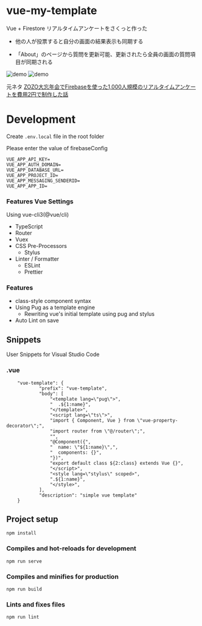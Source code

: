 # vue-my-template

Vue + Firestore リアルタイムアンケートをさくっと作った

 - 他の人が投票すると自分の画面の結果表示も同期する

 - 「About」のページから質問を更新可能、更新されたら全員の画面の質問項目が同期される

![demo](https://i.gyazo.com/fa7ed04aaed068b1656e76b83acf8297.gif)
![demo](https://i.gyazo.com/1be0aba15368438c45256a6182988088.gif)

元ネタ
[ZOZO大忘年会でFirebaseを使った1,000人規模のリアルタイムアンケートを費用2円で制作した話](https://qiita.com/tomohito_takahashi/items/fea4a931ad1734585d1c)


# Development


Create `.env.local` file in the root folder

Please enter the value of firebaseConfig
```
VUE_APP_API_KEY=
VUE_APP_AUTH_DOMAIN=
VUE_APP_DATABASE_URL=
VUE_APP_PROJECT_ID=
VUE_APP_MESSAGING_SENDERID=
VUE_APP_APP_ID=
```


### Features Vue Settings
Using vue-cli3(@vue/cli)
- TypeScript
- Router
- Vuex
- CSS Pre-Processors
  - Stylus
- Linter / Formatter
  - ESLint
  - Prettier


### Features
- class-style component syntax
- Using Pug as a template engine
  - Rewriting vue's initial template using pug and stylus
- Auto Lint on save

## Snippets
User Snippets for Visual Studio Code

### .vue
```
	"vue-template": {
			"prefix": "vue-template",
			"body": [
				"<template lang=\"pug\">",
				"  .${1:name}",
				"</template>",
				"<script lang=\"ts\">",
				"import { Component, Vue } from \"vue-property-decorator\";",
				"import router from \"@/router\";",
				"",
				"@Component({",
				"  name: \"${1:name}\",",
				"  components: {}",
				"})",
				"export default class ${2:class} extends Vue {}",
				"</script>",
				"<style lang=\"stylus\" scoped>",
				".${1:name}",
				"</style>",
			],
			"description": "simple vue template"
	}
```

## Project setup
```
npm install
```

### Compiles and hot-reloads for development
```
npm run serve
```

### Compiles and minifies for production
```
npm run build
```

### Lints and fixes files
```
npm run lint
```
